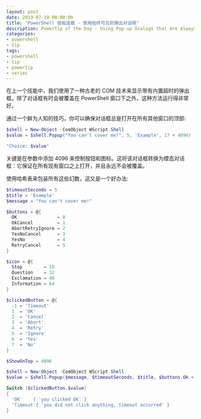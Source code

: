 ```yaml
---
layout: post
date: 2019-07-19 00:00:00
title: "PowerShell 技能连载 - 使用始终可见的弹出对话框"
description: PowerTip of the Day - Using Pop-up Dialogs that Are Always Visible
categories:
- powershell
- tip
tags:
- powershell
- tip
- powertip
- series
---
```

在上一个技能中，我们使用了一种古老的 COM 技术来显示带有内置超时的弹出框。除了对话框有时会被覆盖在 PowerShell 窗口下之外，这种方法运行得非常好。

通过一个鲜为人知的技巧，你可以确保对话框总是打开在所有其他窗口的顶部:

```powershell
$shell = New-Object -ComObject WScript.Shell
$value = $shell.Popup("You can't cover me!", 5, 'Example', 17 + 4096)

"Choice: $value"
```

关键是在参数中添加 4096 来控制按钮和图标。这将该对话框转换为模态对话框：它保证在所有现有窗口之上打开，并且永远不会被覆盖。

使用哈希表来包装所有这些幻数，这又是一个好办法:

```powershell
$timeoutSeconds = 5
$title = 'Example'
$message = "You can't cover me!"

$buttons = @{
  OK               = 0
  OkCancel         = 1
  AbortRetryIgnore = 2
  YesNoCancel      = 3
  YesNo            = 4
  RetryCancel      = 5
}

$icon = @{
  Stop        = 16
  Question    = 32
  Exclamation = 48
  Information = 64
}

$clickedButton = @{
  -1 = 'Timeout'
  1  = 'OK'
  2  = 'Cancel'
  3  = 'Abort'
  4  = 'Retry'
  5  = 'Ignore'
  6  = 'Yes'
  7  = 'No'
}

$ShowOnTop = 4096

$shell = New-Object -ComObject WScript.Shell
$value = $shell.Popup($message, $timeoutSeconds, $title, $buttons.Ok + $icon.Exclamation + $ShowOnTop)

Switch ($clickedButton.$value)
{
  'OK'    { 'you clicked OK' }
  'Timeout'{ 'you did not click anything, timeout occurred' }
}
```

<!--本文国际来源：[Using Pop-up Dialogs that Are Always Visible](https://community.idera.com/database-tools/powershell/powertips/b/tips/posts/using-pop-up-dialogs-that-are-always-visible)-->

